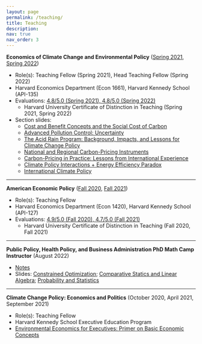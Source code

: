 ```yaml
---
layout: page
permalink: /teaching/
title: Teaching
description:
nav: true
nav_order: 3
---
```


<strong>Economics of Climate Change and Environmental Policy</strong> ([Spring 2021](https://jacobbradt.com/assets/pdf/teaching/econ1661/harvard_econ1661_syllabus_21.pdf), [Spring 2022](https://jacobbradt.com/assets/pdf/teaching/econ1661/harvard_econ1661_syllabus_22.pdf))
* Role(s): Teaching Fellow (Spring 2021), Head Teaching Fellow (Spring 2022)
* Harvard Economics Department (Econ 1661), Harvard Kennedy School (API-135)
* Evaluations: [4.8/5.0 (Spring 2021), 4.8/5.0 (Spring 2022)](https://jacobbradt.com/assets/pdf/teaching/econ1661/Econ1661_Evaluations.pdf)
    * Harvard University Certificate of Distinction in Teaching (Spring 2021, Spring 2022)
* Section slides:
    * [Cost and Benefit Concepts and the Social Cost of Carbon](https://jacobbradt.com/assets/pdf/teaching/econ1661/econ1661_spring2021_section3.pdf)
    * [Advanced Pollution Control: Uncertainty](https://jacobbradt.com/assets/pdf/teaching/econ1661/econ1661_spring2022_section6.pdf)
    * [The Acid Rain Program: Background, Impacts, and Lessons for Climate Change Policy](https://jacobbradt.com/assets/pdf/teaching/econ1661/econ1661_spring2022_section8.pdf)
    * [National and Regional Carbon-Pricing Instruments](https://jacobbradt.com/assets/pdf/teaching/econ1661/econ1661_spring2022_section9.pdf)
    * [Carbon-Pricing in Practice: Lessons from International Experience](https://jacobbradt.com/assets/pdf/teaching/econ1661/econ1661_spring2022_section10.pdf)
    * [Climate Policy Interactions + Energy Efficiency Paradox](https://jacobbradt.com/assets/pdf/teaching/econ1661/econ1661_spring2022_section11.pdf)
    * [International Climate Policy](https://jacobbradt.com/assets/pdf/teaching/econ1661/econ1661_spring2022_section12.pdf)


***


<strong>American Economic Policy</strong> ([Fall 2020](https://jacobbradt.com/assets/pdf/teaching/econ1420/harvard_econ1420_syllabus_20.pdf), [Fall 2021](https://jacobbradt.com/assets/pdf/teaching/econ1420/harvard_econ1420_syllabus_21.pdf))
* Role(s): Teaching Fellow
* Harvard Economics Department (Econ 1420), Harvard Kennedy School (API-127)
* Evaluations: [4.9/5.0 (Fall 2020), 4.7/5.0 (Fall 2021)](https://jacobbradt.com/assets/pdf/teaching/econ1420/Econ1420_Evaluations.pdf)
    * Harvard University Certificate of Distinction in Teaching (Fall 2020, Fall 2021)


***


<strong>Public Policy, Health Policy, and Business Administration PhD Math Camp Instructor</strong> (August 2022)
* [Notes](https://jacobbradt.com/assets/pdf/teaching/math_camp/MathCamp_Part2_LectureNotes_2022.pdf)
* Slides: [Constrained Optimization](https://jacobbradt.com/assets/pdf/teaching/math_camp/Day1_Constrained_Optimization.pdf); [Comparative Statics and Linear Algebra](https://jacobbradt.com/assets/pdf/teaching/math_camp/Day2_Comparative_Statics_Linear_Algebra.pdf); [Probability and Statistics](https://jacobbradt.com/assets/pdf/teaching/math_camp/Day3_Probability_and_Statistics.pdf)


***


<strong>Climate Change Policy: Economics and Politics</strong> (October 2020, April 2021, September 2021)
* Role(s): Teaching Fellow
* Harvard Kennedy School Executive Education Program
* [Environmental Economics for Executives: Primer on Basic Economic Concepts](https://jacobbradt.com/assets/pdf/teaching/exed/Bradt_EnvironmentalEconForExecutives_Background.pdf)
